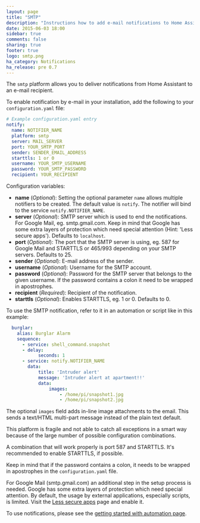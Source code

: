 ```yaml
---
layout: page
title: "SMTP"
description: "Instructions how to add e-mail notifications to Home Assistant."
date: 2015-06-03 18:00
sidebar: true
comments: false
sharing: true
footer: true
logo: smtp.png
ha_category: Notifications
ha_release: pre 0.7
---
```



The `smtp` platform allows you to deliver notifications from Home Assistant to an e-mail recipient.

To enable notification by e-mail in your installation, add the following to your `configuration.yaml` file:

```yaml
# Example configuration.yaml entry
notify:
  name: NOTIFIER_NAME
  platform: smtp
  server: MAIL_SERVER
  port: YOUR_SMTP_PORT
  sender: SENDER_EMAIL_ADDRESS
  starttls: 1 or 0
  username: YOUR_SMTP_USERNAME
  password: YOUR_SMTP_PASSWORD
  recipient: YOUR_RECIPIENT
```

Configuration variables:

- **name** (*Optional*): Setting the optional parameter `name` allows multiple notifiers to be created. The default value is `notify`. The notifier will bind to the service `notify.NOTIFIER_NAME`.
- **server** (*Optional*): SMTP server which is used to end the notifications. For Google Mail, eg. smtp.gmail.com. Keep in mind that Google has some extra layers of protection which need special attention (Hint: 'Less secure apps'). Defaults to `localhost`.
- **port** (*Optional*): The port that the SMTP server is using, eg. 587 for Google Mail and STARTTLS or 465/993 depending on your SMTP servers.  Defaults to 25.
- **sender** (*Optional*): E-mail address of the sender.
- **username** (*Optional*): Username for the SMTP account.
- **password** (*Optional*): Password for the SMTP server that belongs to the given username. If the password contains a colon it need to be wrapped in apostrophes.
- **recipient** (*Required*): Recipient of the notification.
- **starttls** (*Optional*): Enables STARTTLS, eg. 1 or 0. Defaults to 0.

To use the SMTP notification, refer to it in an automation or script like in this example:

```yaml
  burglar: 
    alias: Burglar Alarm
    sequence:
      - service: shell_command.snapshot
      - delay:
            seconds: 1
      - service: notify.NOTIFIER_NAME
        data:
            title: 'Intruder alert'
            message: 'Intruder alert at apartment!!'
            data:
                images: 
                    - /home/pi/snapshot1.jpg
                    - /home/pi/snapshot2.jpg
```

The optional `images` field adds in-line image attachments to the email. This sends a text/HTML multi-part message instead of the plain text default.

This platform is fragile and not able to catch all exceptions in a smart way because of the large number of possible configuration combinations.

A combination that will work properly is port 587 and STARTTLS. It's recommended to enable STARTTLS, if possible.

Keep in mind that if the password contains a colon, it needs to be wrapped in apostrophes in the `configuration.yaml` file.

For Google Mail (smtp.gmail.com) an additional step in the setup process is needed. Google has some extra layers of protection
which need special attention. By default, the usage by external applications, especially scripts, is limited. Visit the [Less secure apps](https://www.google.com/settings/security/lesssecureapps) page and enable it.

To use notifications, please see the [getting started with automation page](/getting-started/automation/).
